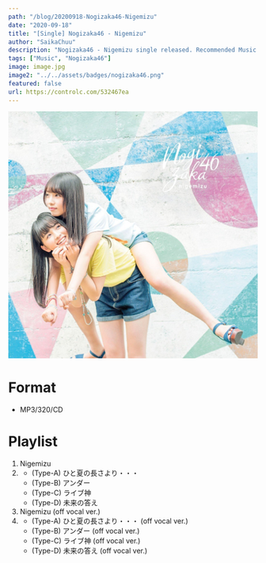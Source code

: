 ```yaml
---
path: "/blog/20200918-Nogizaka46-Nigemizu"
date: "2020-09-18"
title: "[Single] Nogizaka46 - Nigemizu"
author: "SaikaChuu"
description: "Nogizaka46 - Nigemizu single released. Recommended Music!"
tags: ["Music", "Nogizaka46"]
image: image.jpg
image2: "../../assets/badges/nogizaka46.png"
featured: false
url: https://controlc.com/532467ea
---
```


![Nogizaka46 - Nigemizu](./image.jpg)

# Format

- MP3/320/CD

# Playlist

1. Nigemizu
2. - (Type-A) ひと夏の長さより・・・
   - (Type-B) アンダー
   - (Type-C) ライブ神
   - (Type-D) 未来の答え
3. Nigemizu (off vocal ver.)
4. - (Type-A) ひと夏の長さより・・・ (off vocal ver.)
   - (Type-B) アンダー (off vocal ver.)
   - (Type-C) ライブ神 (off vocal ver.)
   - (Type-D) 未来の答え (off vocal ver.)
